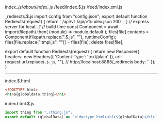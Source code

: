 index.$.js
/about/index.$.js
/feed/index.$.js
/feed/index.xml.js

\_redirects.$.js
import config from "config.json";
export default function Redirects(request) {
  return `
    /api/v1 /api/v1/index.json 200
  `;
}
// express server for local...?
// build time
const Component = await import(filepath).then(
  (module) => module.default
);
files[file].contents = Component(filepath.replace(".$.js", ""), runtimeConfig);
files[file.replace(".tmpl.js", "")] = files[file];
delete files[file];

export default function Redirects(request) {
return new Response({
headers: new Headers({
'Content-Type': 'text/plain'
}),
url: request.url.replace(`.$.js`, ""), // http://localhost:8888/\_redirects
body: ``
});
}

---

index.$.html

```html
<!DOCTYPE html>
<h1>${globaldata.thing}</h1>
```

index.html.$.js

```js
import thing from "./thing.js";
export default (globalData) => `<!doctype html><h1>${globalData}</h1>`;
```
